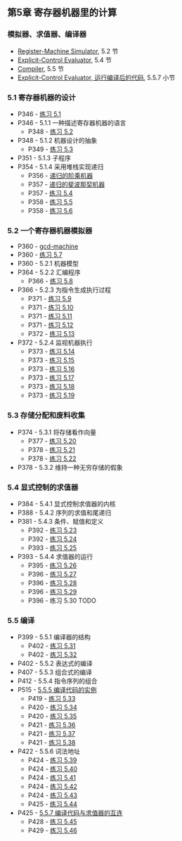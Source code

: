 ## 第5章 寄存器机器里的计算

### 模拟器、求值器、编译器

* [Register-Machine Simulator](./ch5-regsim.scm), 5.2 节
* [Explicit-Control Evaluator](./ch5-eceval.scm), 5.4 节
* [Compiler](./ch5-compiler.scm), 5.5 节
* [Explicit-Control Evaluator, 运行编译后的代码](./ch5-eceval-compiler.scm), 5.5.7 小节

### 5.1 寄存器机器的设计

* P346 - [练习 5.1](./exercise_5_1.md)
* P346 - 5.1.1 一种描述寄存器机器的语言
	* P348 - [练习 5.2](./exercise_5_2.md)
* P348 - 5.1.2 机器设计的抽象
	* P349 - [练习 5.3](./exercise_5_3.md)
* P351 - 5.1.3 子程序
* P354 - 5.1.4 采用堆栈实现递归
	* P356 - [递归的阶乘机器](./fact-machine.scm)
	* P357 - [递归的斐波那契机器](./fib-machine.scm)
	* P357 - [练习 5.4](./exercise_5_4.md)
	* P358 - [练习 5.5](./exercise_5_5.md)
	* P358 - [练习 5.6](./exercise_5_6.md)

### 5.2 一个寄存器机器模拟器

* P360 - [gcd-machine](./gcd-machine.scm)
* P360 - [练习 5.7](./exercise_5_7.scm)
* P360 - 5.2.1 机器模型
* P364 - 5.2.2 汇编程序
	* P366 - [练习 5.8](./exercise_5_8.md)
* P366 - 5.2.3 为指令生成执行过程
	* P371 - [练习 5.9](./exercise_5_9.md)
	* P371 - [练习 5.10](./exercise_5_10.md)
	* P371 - [练习 5.11](./exercise_5_11.md)
	* P371 - [练习 5.12](./exercise_5_12.md)
	* P372 - [练习 5.13](./exercise_5_13.md)
* P372 - 5.2.4 监视机器执行
	* P373 - [练习 5.14](./exercise_5_14.md)
	* P373 - [练习 5.15](./exercise_5_15.scm)
	* P373 - [练习 5.16](./exercise_5_16.scm)
	* P373 - [练习 5.17](./exercise_5_17.scm)
	* P373 - [练习 5.18](./exercise_5_18.scm)
	* P373 - [练习 5.19](./exercise_5_19.scm)

### 5.3 存储分配和废料收集

* P374 - 5.3.1 将存储看作向量
	* P377 - [练习 5.20](./exercise_5_20.md)
	* P378 - [练习 5.21](./exercise_5_21.scm)
	* P378 - [练习 5.22](./exercise_5_22.scm)
* P378 - 5.3.2 维持一种无穷存储的假象

### 5.4 显式控制的求值器

* P384 - 5.4.1 显式控制求值器的内核
* P388 - 5.4.2 序列的求值和尾递归
* P381 - 5.4.3 条件、赋值和定义
	* P392 - [练习 5.23](./exercise_5_23.md)
	* P392 - [练习 5.24](./exercise_5_24.md)
	* P393 - [练习 5.25](./exercise_5_25.md)
* P393 - 5.4.4 求值器的运行
	* P395 - [练习 5.26](./exercise_5_26.md)
	* P396 - [练习 5.27](./exercise_5_27.md)
	* P396 - [练习 5.28](./exercise_5_28.md)
	* P396 - [练习 5.29](./exercise_5_29.md)
	* P396 - 练习 5.30 TODO

### 5.5 编译

* P399 - 5.5.1 编译器的结构
	* P402 - [练习 5.31](./exercise_5_31.md)
	* P402 - [练习 5.32](./exercise_5_32.md)
* P402 - 5.5.2 表达式的编译
* P407 - 5.5.3 组合式的编译
* P412 - 5.5.4 指令序列的组合
* P515 - [5.5.5 编译代码的实例](./compile-example.scm)
	* P419 - [练习 5.33](./exercise_5_33.md)
	* P420 - [练习 5.34](./exercise_5_34.scm)
	* P420 - [练习 5.35](./exercise_5_35.scm)
	* P421 - [练习 5.36](./exercise_5_36.md)
	* P421 - [练习 5.37](./exercise_5_37.md)
	* P421 - [练习 5.38](./exercise_5_38.scm)
* P422 - 5.5.6 词法地址
	* P424 - [练习 5.39](./exercise_5_39.scm)
	* P424 - [练习 5.40](./exercise_5_40.scm)
	* P424 - [练习 5.41](./exercise_5_41.scm)
	* P424 - [练习 5.42](./exercise_5_42.scm)
	* P424 - [练习 5.43](./exercise_5_43.md)
	* P425 - [练习 5.44](./exercise_5_44.scm)
* P425 - [5.5.7 编译代码与求值器的互连](./eceval-compiler-example.scm)
	* P428 - [练习 5.45](./exercise_5_45.md)
	* P429 - [练习 5.46](./exercise_5_46.md)




